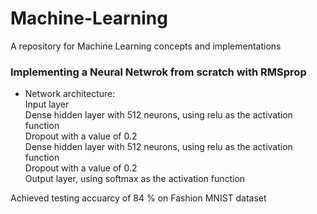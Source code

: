# Machine-Learning
A repository for Machine Learning concepts and implementations

### Implementing a Neural Netwrok from scratch with RMSprop
* Network architecture:   
Input layer    
Dense hidden layer with 512 neurons, using relu as the activation function  
Dropout with a value of 0.2  
Dense hidden layer with 512 neurons, using relu as the activation function  
Dropout with a value of 0.2  
Output layer, using softmax as the activation function    

Achieved testing accuarcy of 84 % on Fashion MNIST dataset

